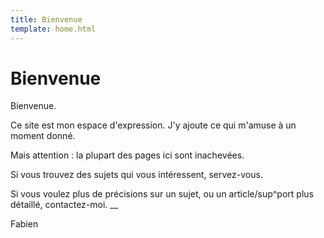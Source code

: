 ```yaml
---
title: Bienvenue
template: home.html
---
```


# Bienvenue

Bienvenue.

Ce site est mon espace d'expression. 
J'y ajoute ce qui m'amuse à un moment donné.

Mais attention : la plupart des pages ici sont inachevées.

Si vous trouvez des sujets qui vous intéressent, servez-vous.

Si vous voulez plus de précisions sur un sujet, ou un article/sup^port plus détaillé, contactez-moi.
__

Fabien